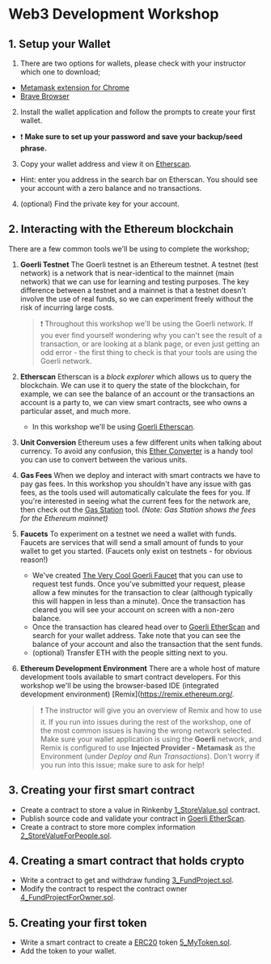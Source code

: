 # Web3 Development Workshop

## 1. Setup your Wallet

1. There are two options for wallets, please check with your instructor which one to download;
- [Metamask extension for Chrome](https://metamask.io/)
- [Brave Browser](https://brave.com/)

2. Install the wallet application and follow the prompts to create your first wallet. 
- ❗️ **Make sure to set up your password and save your backup/seed phrase.**

3. Copy your wallet address and view it on [Etherscan](https://goerli.etherscan.io/).
- Hint: enter you address in the search bar on Etherscan. You should see your account with a zero balance and no transactions.

4. (optional) Find the private key for your account.


## 2. Interacting with the Ethereum blockchain

There are a few common tools we'll be using to complete the workshop;

1. **Goerli Testnet**
   The Goerli testnet is an Ethereum testnet. A testnet (test network) is a network that is near-identical to the mainnet (main network) that we can use for learning and testing purposes. The key difference between a testnet and a mainnet is that a testnet doesn't involve the use of real funds, so we can experiment freely without the risk of incurring large costs.
   
   > ❗️ Throughout this workshop we'll be using the Goerli network. If you ever find yourself wondering why you can't see the result of a transaction, or are looking at a blank page, or even just getting an odd error - the first thing to check is that your tools are using the Goerli network.

2. **Etherscan** 
   Etherscan is a *block explorer* which allows us to query the blockchain. We can use it to query the state of the blockchain, for example, we can see the balance of an account or the transactions an account is a party to, we can view smart contracts, see who owns a particular asset, and much more. 
      - In this workshop we'll be using [Goerli Etherscan](https://goerli.etherscan.io/).

4. **Unit Conversion**
   Ethereum uses a few different units when talking about currency. To avoid any confusion, this [Ether Converter](https://eth-converter.com/) is a handy tool you can use to convert between the various units.

4. **Gas Fees**
   When we deploy and interact with smart contracts we have to pay gas fees. In this workshop you shouldn't have any issue with gas fees, as the tools used will automatically calculate the fees for you. If you're interested in seeing what the current fees for the network are, then check out the [Gas Station](https://ethgasstation.info/) tool. *(Note: Gas Station shows the fees for the Ethereum mainnet)*

5. **Faucets**
   To experiment on a testnet we need a wallet with funds. Faucets are services that will send a small amount of funds to your wallet to get you started. (Faucets only exist on testnets - for obvious reason!)
   - We've created [The Very Cool Goerli Faucet](https://faucet.awsmyers.people.aws.dev/) that you can use to request test funds. Once you've submitted your request, please allow a few minutes for the transaction to clear (although typically this will happen in less than a minute). Once the transaction has cleared you will see your account on screen with a non-zero balance.
   - Once the transaction has cleared head over to [Goerli EtherScan](https://goerli.etherscan.io/) and search for your wallet address. Take note that you can see the balance of your account and also the transaction that the sent funds.
   - (optional) Transfer ETH with the people sitting next to you.

6. **Ethereum Development Environment**
   There are a whole host of mature development tools available to smart contract developers. For this workshop we'll be using the browser-based IDE (integrated development environment) [Remix](https://remix.ethereum.org/.

   > ❗️  The instructor will give you an overview of Remix and how to use it. If you run into issues during the rest of the workshop, one of the most common issues is having the wrong network selected. Make sure your wallet application is using the **Goerli** network, and Remix is configured to use **Injected Provider - Metamask** as the Environment (under *Deploy and Run Transactions*). Don't worry if you run into this issue; make sure to ask for help!


## 3. Creating your first smart contract

- Create a contract to store a value in Rinkenby [1_StoreValue.sol](https://raw.githubusercontent.com/gonzaloronvera/web_3_development_training/main/1_StoreValue.sol) contract. 
- Publish source code and validate your contract in [Goerli EtherScan](https://goerli.etherscan.io/). 
- Create a contract to store more complex information [2_StoreValueForPeople.sol](https://raw.githubusercontent.com/gonzaloronvera/web_3_development_training/main/2_StoreValueForPeople.sol).

## 4. Creating a smart contract that holds crypto

- Write a contract to get and withdraw funding [3_FundProject.sol](https://raw.githubusercontent.com/gonzaloronvera/web_3_development_training/main/3_FundProject.sol).
- Modify the contract to respect the contract owner [4_FundProjectForOwner.sol](https://raw.githubusercontent.com/gonzaloronvera/web_3_development_training/main/4_FundProjectForOwner.sol).

## 5. Creating your first token

- Write a smart contract to create a [ERC20](https://ethereum.org/en/developers/docs/standards/tokens/erc-20/) token [5_MyToken.sol](https://raw.githubusercontent.com/gonzaloronvera/web_3_development_training/main/5_MyToken.sol).
- Add the token to your wallet.
